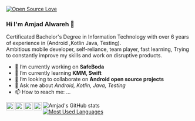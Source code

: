 [![Open Source Love](https://badges.frapsoft.com/os/v2/open-source.svg?v=103)](https://github.com/amjad-alwareh) 
### Hi I'm Amjad Alwareh 👋

Certificated Bachelor's Degree in Information Technology
with over 6 years of experience in (Android ,Kotlin Java, Testing).  
Ambitious mobile developer, self-reliance, team player, fast learning,
Trying to constantly improve my skills and work on disruptive products.

- 🔭 I’m currently working on **SafeBoda**
- 🌱 I’m currently learning **KMM, Swift**
- 👯 I’m looking to collaborate on **Android open source projects**
- 💬 Ask me about *Android, Kotlin, Java, Testing*
- 📫 How to reach me: ...

<a href="https://twitter.com/amjadalwareh">
  <img align="left" alt="Twitter" width="22px" src="https://cdn.jsdelivr.net/npm/simple-icons@v3/icons/twitter.svg" />
</a><a href="https://www.linkedin.com/in/amjadalwareh">
  <img align="left" alt="LinkedIn" width="22px" src="https://cdn.jsdelivr.net/npm/simple-icons@v3/icons/linkedin.svg" />
</a><a href="https://instagram.com/amjadalwareh/">
  <img align="left" alt="Instagram" width="22px" src="https://cdn.jsdelivr.net/npm/simple-icons@v3/icons/instagram.svg" />
</a><a href="https://facebook.com/amjadalwareh">
  <img align="left" alt="Facebook" width="22px" src="https://cdn.jsdelivr.net/npm/simple-icons@v3/icons/facebook.svg" />
</a>


![Amjad's GitHub stats](https://github-readme-stats.vercel.app/api?username=amjad-alwareh&show_icons=true&theme=dark)  
[![Most Used Languages](https://github-readme-stats.vercel.app/api/top-langs/?username=amjad-alwareh&layout=compact)](https://github.com/anuraghazra/github-readme-stats)
